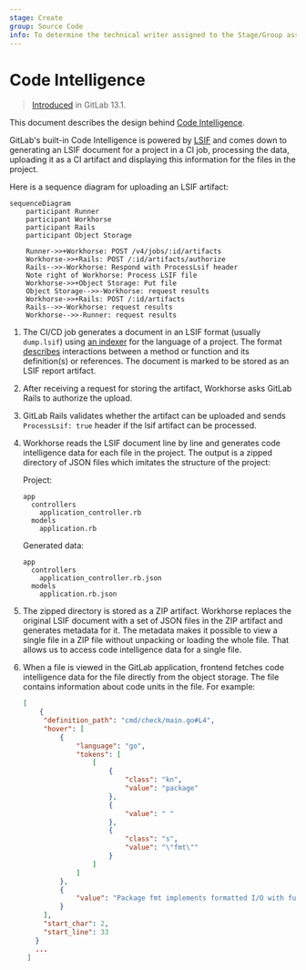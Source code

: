 ```yaml
---
stage: Create
group: Source Code
info: To determine the technical writer assigned to the Stage/Group associated with this page, see https://about.gitlab.com/handbook/engineering/ux/technical-writing/#designated-technical-writers
---
```


# Code Intelligence

> [Introduced](https://gitlab.com/groups/gitlab-org/-/epics/1576) in GitLab 13.1.

This document describes the design behind [Code Intelligence](../../user/project/code_intelligence.md).

GitLab's built-in Code Intelligence is powered by
[LSIF](https://lsif.dev) and comes down to generating an LSIF document for a
project in a CI job, processing the data, uploading it as a CI artifact and
displaying this information for the files in the project.

Here is a sequence diagram for uploading an LSIF artifact:

```mermaid
sequenceDiagram
    participant Runner
    participant Workhorse
    participant Rails
    participant Object Storage

    Runner->>+Workhorse: POST /v4/jobs/:id/artifacts
    Workhorse->>+Rails: POST /:id/artifacts/authorize
    Rails-->>-Workhorse: Respond with ProcessLsif header
    Note right of Workhorse: Process LSIF file
    Workhorse->>+Object Storage: Put file
    Object Storage-->>-Workhorse: request results
    Workhorse->>+Rails: POST /:id/artifacts
    Rails-->>-Workhorse: request results
    Workhorse-->>-Runner: request results
```

1. The CI/CD job generates a document in an LSIF format (usually `dump.lsif`) using [an
   indexer](https://lsif.dev) for the language of a project. The format
   [describes](https://github.com/sourcegraph/sourcegraph/blob/master/doc/user/code_intelligence/writing_an_indexer.md)
   interactions between a method or function and its definition(s) or references. The
   document is marked to be stored as an LSIF report artifact.

1. After receiving a request for storing the artifact, Workhorse asks
   GitLab Rails to authorize the upload.

1. GitLab Rails validates whether the artifact can be uploaded and sends
   `ProcessLsif: true` header if the lsif artifact can be processed.

1. Workhorse reads the LSIF document line by line and generates code intelligence
   data for each file in the project. The output is a zipped directory of JSON
   files which imitates the structure of the project:

   Project:

   ```code
   app
     controllers
       application_controller.rb
     models
       application.rb
   ```

   Generated data:

   ```code
   app
     controllers
       application_controller.rb.json
     models
       application.rb.json
   ```

1. The zipped directory is stored as a ZIP artifact. Workhorse replaces the
   original LSIF document with a set of JSON files in the ZIP artifact and
   generates metadata for it. The metadata makes it possible to view a single
   file in a ZIP file without unpacking or loading the whole file. That allows us
   to access code intelligence data for a single file.

1. When a file is viewed in the GitLab application, frontend fetches code
   intelligence data for the file directly from the object storage. The file
   contains information about code units in the file. For example:

   ```json
   [
       {
        "definition_path": "cmd/check/main.go#L4",
        "hover": [
            {
                "language": "go",
                "tokens": [
                    [
                        {
                            "class": "kn",
                            "value": "package"
                        },
                        {
                            "value": " "
                        },
                        {
                            "class": "s",
                            "value": "\"fmt\""
                        }
                    ]
                ]
            },
            {
                "value": "Package fmt implements formatted I/O with functions analogous to C's printf and scanf.  The format 'verbs' are derived from C's but are simpler. \n\n### hdr-PrintingPrinting\nThe verbs: \n\nGeneral: \n\n```\n%v\tthe value in a default format\n\twhen printing st..."
            }
        ],
        "start_char": 2,
        "start_line": 33
      }
      ...
    ]
   ```
